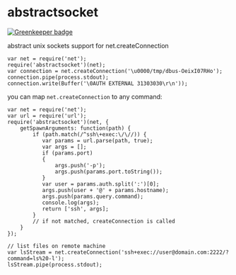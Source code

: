abstractsocket
==============

[![Greenkeeper badge](https://badges.greenkeeper.io/sidorares/abstractsocket.svg)](https://greenkeeper.io/)

abstract unix sockets support for net.createConnection

    var net = require('net');
    require('abstractsocket')(net);
    var connection = net.createConnection('\u0000/tmp/dbus-OeixI07RHo');
    connection.pipe(process.stdout);
    connection.write(Buffer('\0AUTH EXTERNAL 31303030\r\n'));

you can map `net.createConnection` to any command:

    var net = require('net');
    var url = require('url');
    require('abstractsocket')(net, {
        getSpawnArguments: function(path) {
            if (path.match(/^ssh\+exec:\/\//)) {
               var params = url.parse(path, true);
               var args = [];
               if (params.port)
               {
                   args.push('-p');
                   args.push(params.port.toString());
               }
               var user = params.auth.split(':')[0];
               args.push(user + '@' + params.hostname);
               args.push(params.query.command);
               console.log(args);
               return ['ssh', args];
            }
            // if not matched, createConnection is called 
        }
    });

    // list files on remote machine
    var lsStream = net.createConnection('ssh+exec://user@domain.com:2222/?command=ls%20-l');
    lsStream.pipe(process.stdout);
